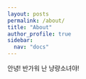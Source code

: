 ```yaml
---
layout: posts
permalink: /about/
title: "About"
author_profile: true
sidebar:
  nav: "docs"
---
```


안녕! 반가워 난 냥량소녀야!
